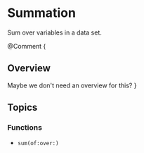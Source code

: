 # Summation

Sum over variables in a data set.

@Comment {
  ## Overview
  
  Maybe we don't need an overview for this?
}

## Topics

### Functions

- ``sum(of:over:)``
